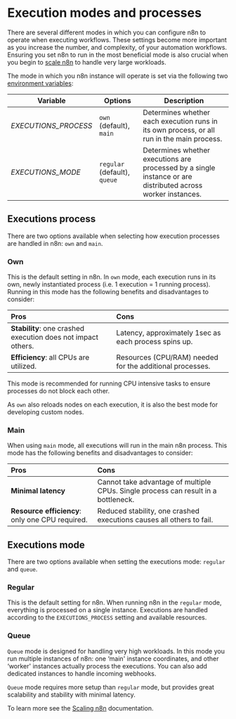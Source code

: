 # Execution modes and processes

There are several different modes in which you can configure n8n to operate when executing workflows. These settings become more important as you increase the number, and complexity, of your automation workflows. Ensuring you set n8n to run in the most beneficial mode is also crucial when you begin to [scale n8n](/hosting/scaling/) to handle very large workloads.

The mode in which you n8n instance will operate is set via the following two [environment variables](/hosting/environment-variables/environment-variables/#executions):

| Variable | Options | Description |
| -------- | ------- | ----------- |
| *EXECUTIONS_PROCESS* | `own` (default), `main`  | Determines whether each execution runs in its own process, or all run in the  main process. |
| *EXECUTIONS_MODE* | `regular` (default), `queue` | Determines whether executions are processed by a single instance or are distributed across worker instances. |

## Executions process

There are two options available when selecting how execution processes are handled in n8n: `own` and `main`.

### Own

This is the default setting in n8n. In `own` mode, each execution runs in its own, newly instantiated process (i.e. 1 execution = 1 running process). Running in this mode has the following benefits and disadvantages to consider:

| Pros | Cons |
| :--- | :--- |
| **Stability**: one crashed execution does not impact others. | Latency, approximately 1sec as each process spins up. |
| **Efficiency**: all CPUs are utilized. | Resources (CPU/RAM) needed for the additional processes. |

This mode is recommended for running CPU intensive tasks to ensure processes do not block each other.

As `own` also reloads nodes on each execution, it is also the best mode for developing custom nodes.

### Main

When using `main` mode, all executions will run in the main n8n process. This mode has the following benefits and disadvantages to consider:

| Pros | Cons |
| :--- | :--- |
| **Minimal latency** | Cannot take advantage of multiple CPUs. Single process can result in a bottleneck. |
| **Resource efficiency**: only one CPU required. | Reduced stability, one crashed executions causes all others to fail. |

## Executions mode

There are two options available when setting the executions mode: `regular` and `queue`.

### Regular

This is the default setting for n8n. When running n8n in the `regular` mode, everything is processed on a single instance. Executions are handled according to the `EXECUTIONS_PROCESS` setting and available resources.

### Queue

`Queue` mode is designed for handling very high workloads. In this mode you run multiple instances of n8n: one ‘main' instance coordinates, and other ‘worker' instances actually process the executions. You can also add dedicated instances to handle incoming webhooks.

`Queue` mode requires more setup than `regular` mode, but provides great scalability and stability with minimal latency.

To learn more see the [Scaling n8n](/hosting/scaling/) documentation.
